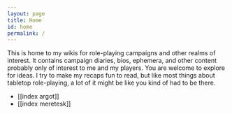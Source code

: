 ```yaml
---
layout: page
title: Home
id: home
permalink: /
---
```


This is home to my wikis for role-playing campaigns and other realms of interest. It contains campaign diaries, bios, ephemera, and other content probably only of interest to me and my players. You are welcome to explore for ideas. I try to make my recaps fun to read, but like most things about tabletop role-playing, a lot of it might be like you kind of had to be there. 

- [[index argot]]
- [[index meretesk]]




<style>
  .wrapper {
    max-width: 46em;
  }
</style>
